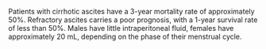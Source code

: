 Patients with cirrhotic ascites have a 3-year mortality rate of approximately 50%. Refractory ascites carries a poor prognosis, with a 1-year survival rate of less than 50%. Males have little intraperitoneal fluid, females have approximately 20 mL, depending on the phase of their menstrual cycle.